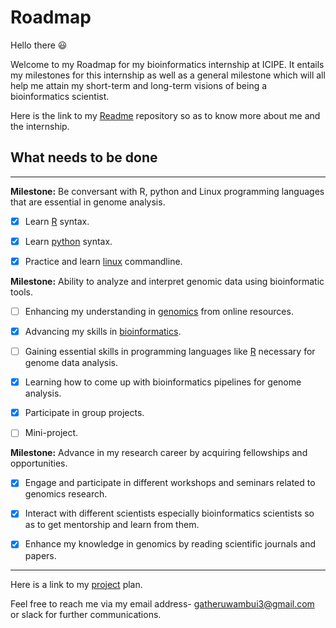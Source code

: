 # Roadmap

Hello there :smiley:
 
Welcome to my Roadmap for my bioinformatics internship at ICIPE. It entails my milestones for this internship as well as a general milestone which will all help me attain my short-term and long-term visions of being a bioinformatics scientist.

Here is the link to my [Readme](https://github.com/Gatheru-rose/rose_bioinformatics_intern/blob/main/README.md) repository so as to know more about me and the internship.

## **What needs to be done**

---
**Milestone:**  Be conversant with R, python and Linux programming languages that are essential in genome analysis.
 
  - [x] Learn [R](http://swcarpentry.github.io/r-novice-gapminder/) syntax.
 
  - [x] Learn [python](https://github.com/kipkurui/Python4Bioinformatics2019) syntax.
 
  - [x] Practice and learn [linux](http://swcarpentry.github.io/shell-novice/) commandline.
 
 **Milestone:** Ability to analyze and interpret genomic data using bioinformatic tools.
  
  - [ ] Enhancing my understanding in [genomics](https://datacarpentry.org/genomics-workshop/) from online resources.
  
  - [x] Advancing my skills in [bioinformatics](https://training.h3abionet.org/IBT_2017/).
  
  - [ ] Gaining essential skills in programming languages like [R](https://datacarpentry.org/genomics-r-intro/) necessary for genome data analysis.
  
  - [x] Learning how to come up with bioinformatics pipelines for genome analysis.
  - [x] Participate in group projects.
  - [ ] Mini-project.
 
 **Milestone:** Advance in my research career by acquiring fellowships and opportunities.
  
  - [x]  Engage and participate in different workshops and seminars related to genomics research.
  
  - [x] Interact with different scientists especially bioinformatics scientists so as to get mentorship and learn from them.
  
  - [x] Enhance my knowledge in genomics by reading scientific journals and papers.
---

Here is a link to my [project](https://github.com/Gatheru-rose/rose_bioinformatics_intern/projects/1) plan.

Feel free to reach me via my email address- gatheruwambui3@gmail.com or slack for further communications.

